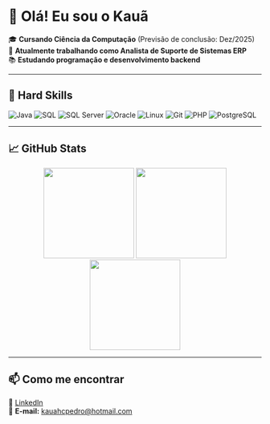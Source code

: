 # 👋 Olá! Eu sou o Kauã  

🎓 **Cursando Ciência da Computação** (Previsão de conclusão: Dez/2025)  
💼 **Atualmente trabalhando como Analista de Suporte de Sistemas ERP**  
📚 **Estudando programação e desenvolvimento backend**  

---

## 🚀 Hard Skills  

![Java](https://img.shields.io/badge/Java-ED8B00?style=for-the-badge&logo=java&logoColor=white)
![SQL](https://img.shields.io/badge/SQL-4479A1?style=for-the-badge&logo=database&logoColor=white)
![SQL Server](https://img.shields.io/badge/Microsoft%20SQL%20Server-CC2927?style=for-the-badge&logo=microsoft%20sql%20server&logoColor=white)
![Oracle](https://img.shields.io/badge/Oracle-F80000?style=for-the-badge&logo=oracle&logoColor=white)
![Linux](https://img.shields.io/badge/Linux-FCC624?style=for-the-badge&logo=linux&logoColor=black)
![Git](https://img.shields.io/badge/Git-F05032?style=for-the-badge&logo=git&logoColor=white)
![PHP](https://img.shields.io/badge/PHP-777BB4?style=for-the-badge&logo=php&logoColor=white)
![PostgreSQL](https://img.shields.io/badge/PostgreSQL-336791?style=for-the-badge&logo=postgresql&logoColor=white)


---

## 📈 GitHub Stats  
<div align="center">
  <img height="180em" src="https://github-readme-stats.vercel.app/api?username=KauaHPedro&show_icons=true&theme=dracula"/>
  <img height="180em" src="https://github-readme-streak-stats.herokuapp.com?user=KauaHPedro&theme=dracula&hide_border=false"/>
  <img height="180em" src="https://github-readme-stats.vercel.app/api/top-langs/?username=KauaHPedro&layout=compact&theme=dracula"/>
</div>


---

## 📫 Como me encontrar  
🔗 [LinkedIn](https://www.linkedin.com/in/kauahpedro/)  
📧 **E-mail:** kauahcpedro@hotmail.com
